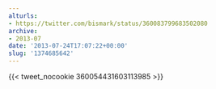 ```yaml
---
alturls:
- https://twitter.com/bismark/status/360083799683502080
archive:
- 2013-07
date: '2013-07-24T17:07:22+00:00'
slug: '1374685642'
---
```


{{< tweet_nocookie 360054431603113985 >}}
